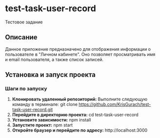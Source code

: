 # test-task-user-record
Тестовое задание
## Описание
Данное приложение предназначено для отображения информации о пользователе в "Личном кабинете". Оно позволяет просматривать имя и email пользователя, а также список записей.

## Установка и запуск проекта

### Шаги по запуску

1. **Клонировать удаленный репозиторий:**
Выполните следующую команду в терминале:
   git clone https://github.com/KrisGurach/test-task-user-record.git
2. **Перейдите в директорию проекта:**
   cd test-task-user-record
3. **Установите зависимости:**
   npm install
4. **Запустите проект:**
   npm start
5. **Откройте браузер и перейдите по адресу:**
   http://localhost:3000

